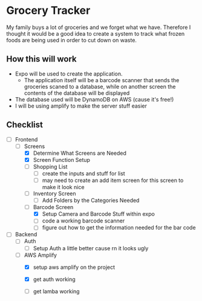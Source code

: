 # Grocery Tracker
My family buys a lot of groceries and we forget what we have. Therefore I thought it would be a good idea to create a system to track what frozen foods are being used in order to cut down on waste. 

## How this will work 
- Expo will be used to create the application. 
    - The application itself will be a barcode scanner that sends the groceries scaned to a database, while on another screen the contents of the database will be displayed
- The database used will be DynamoDB on AWS (cause it's free!)
- I will be using amplify to make the server stuff easier

## Checklist
- [ ] Frontend 
    - [ ] Screens
        - [x] Determine What Screens are Needed
        - [x] Screen Function Setup
        - [ ] Shopping List
            - [ ] create the inputs and stuff for list 
            - [ ] may need to create an add item screen for this screen to make it look nice
        - [ ] Inventory Screen
            - [ ] Add Folders by the Categories Needed
        - [ ] Barcode Screen 
            - [x] Setup Camera and Barcode Stuff within expo 
            - [ ] code a working barcode scanner 
            - [ ] figure out how to get the information needed for the bar code

- [ ] Backend
    - [ ] Auth 
        - [ ] Setup Auth a little better cause rn it looks ugly
    - [ ] AWS Amplify 
        - [x] setup aws amplify on the project
        - [x] get auth working
        - [ ] get lamba working


